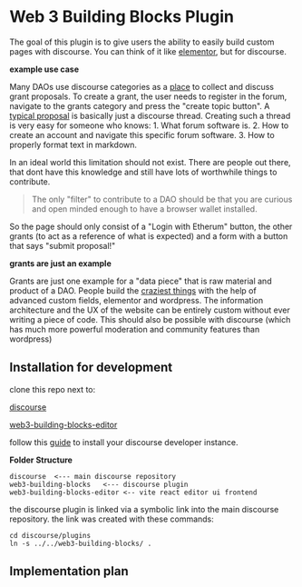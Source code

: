 # **Web 3 Building Blocks** Plugin

The goal of this plugin is to give users the ability to easily build custom pages with discourse. 
You can think of it like [elementor](https://www.youtube.com/watch?v=E15iQEm9KF8), 
but for discourse.

**example use case**

Many DAOs use discourse categories as a [place](https://forum.bankless.community/c/proposals/7) to collect and discuss grant proposals. To create a grant, the user needs to register in the forum, navigate to the grants category and press the "create topic button". A [typical proposal](https://forum.metacartel.org/t/proposal-metokens-the-defi-fair-launch-of-personal-tokens/956) is basically just a discourse thread.
Creating such a thread is very easy for someone who knows: 1. What forum software is. 2. How to create an account and navigate this specific forum software. 3. How to properly format text in markdown.

In an ideal world this limitation should not exist. There are people out there, that dont have this knowledge and still have lots of worthwhile things to contribute.

>The only "filter" to contribute to a DAO should be that you are curious and open minded enough to have a browser wallet installed.

So the page should only consist of a "Login with Etherum" button, the other grants (to act as a reference of what is expected) and a form with a button that says "submit proposal!"   

**grants are just an example**

Grants are just one example for a "data piece" that is raw material and product of a DAO. People build the [craziest things](https://www.youtube.com/watch?v=wah4W3XuDzE) with the help of advanced custom fields, elementor and wordpress.
The information architecture and the UX of the website can be entirely custom without ever writing a piece of code.
This should also be possible with discourse (which has much more powerful moderation and community features than wordpress)

## **Installation for development**

clone this repo next to:

[discourse](https://github.com/discourse/discourse)

[web3-building-blocks-editor](https://github.com/spirobel/web3-building-blocks-editor)

follow this [guide](https://meta.discourse.org/t/beginners-guide-to-install-discourse-for-development-using-docker/102009) to install your discourse developer instance.

**Folder Structure**

```
discourse  <--- main discourse repository
web3-building-blocks   <--- discourse plugin
web3-building-blocks-editor <-- vite react editor ui frontend
```

the discourse plugin is linked via a symbolic link
into the main discourse repository.
the link was created with these commands:

```
cd discourse/plugins
ln -s ../../web3-building-blocks/ .
```

## **Implementation plan**
